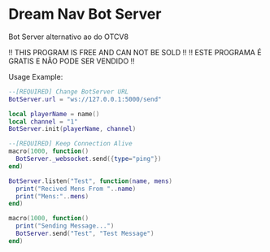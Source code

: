 # Dream Nav Bot Server
Bot Server alternativo ao do OTCV8

!! THIS PROGRAM IS FREE AND CAN NOT BE SOLD !!
!! ESTE PROGRAMA É GRATIS E NÃO PODE SER VENDIDO !!

Usage Example:

```lua
--[REQUIRED] Change BotServer URL
BotServer.url = "ws://127.0.0.1:5000/send"

local playerName = name()
local channel = "1"
BotServer.init(playerName, channel)

--[REQUIRED] Keep Connection Alive
macro(1000, function()
  BotServer._websocket.send({type="ping"})
end)

BotServer.listen("Test", function(name, mens)
  print("Recived Mens From "..name)
  print("Mens:"..mens)
end)

macro(1000, function()
  print("Sending Message...")
  BotServer.send("Test", "Test Message")
end)
```
